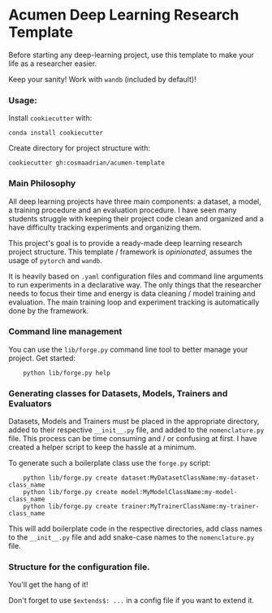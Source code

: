 # Acumen Deep Learning Research Template

Before starting any deep-learning project, use this template to make your life as a researcher easier.

Keep your sanity! Work with `wandb` (included by default)!

### Usage:

Install `cookiecutter` with:
```
conda install cookiecutter
```

Create directory for project structure with:

```
cookiecutter gh:cosmaadrian/acumen-template
```

### Main Philosophy

All deep learning projects have three main components: a dataset, a model, a training procedure and an evaluation procedure. I have seen many students struggle with keeping their project code clean and organized and a have difficulty tracking experiments and organizing them.

This project's goal is to provide a ready-made deep learning research project structure. This template / framework is *opinionated*, assumes the usage of `pytorch` and `wandb`.

It is heavily based on `.yaml` configuration files and command line arguments to run experiments in a declarative way. The only things that the researcher needs to focus their time and energy is data cleaning / model training and evaluation. The main training loop and experiment tracking is automatically done by the framework.


### Command line management

You can use the `lib/forge.py` command line tool to better manage your project. Get started:

```
	python lib/forge.py help
```

### Generating classes for Datasets, Models, Trainers and Evaluators

Datasets, Models and Trainers must be placed in the appropriate directory, added to their respective `__init__.py` file, and added to the `nomenclature.py` file. This process can be time consuming and / or confusing at first. I have created a helper script to keep the hassle at a minimum.

To generate such a boilerplate class use the `forge.py` script:

```
	python lib/forge.py create dataset:MyDatasetClassName:my-dataset-class_name
	python lib/forge.py create model:MyModelClassName:my-model-class_name
	python lib/forge.py create trainer:MyTrainerClassName:my-trainer-class_name
```

This will add boilerplate code in the respective directories, add class names to the `__init__.py` file and add snake-case names to the `nomenclature.py` file.


### Structure for the configuration file.

You'll get the hang of it!

Don't forget to use `$extends$: ...` in a config file if you want to extend it.
